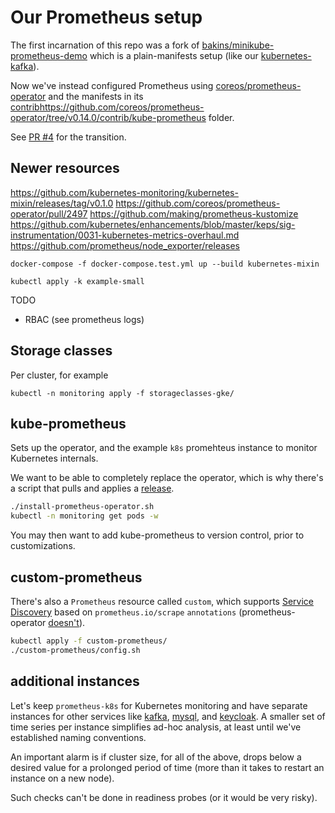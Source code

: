 # Our Prometheus setup

The first incarnation of this repo was a fork of [bakins/minikube-prometheus-demo](https://github.com/bakins/minikube-prometheus-demo) which is a plain-manifests setup
(like our [kubernetes-kafka](https://github.com/Yolean/kubernetes-kafka)).

Now we've instead configured Prometheus using
[coreos/prometheus-operator](https://github.com/coreos/prometheus-operator)
and the manifests in its [contrib]()https://github.com/coreos/prometheus-operator/tree/v0.14.0/contrib/kube-prometheus folder.

See [PR #4](https://github.com/Yolean/kubernetes-monitoring/pull/4) for the transition.

## Newer resources

https://github.com/kubernetes-monitoring/kubernetes-mixin/releases/tag/v0.1.0
https://github.com/coreos/prometheus-operator/pull/2497
https://github.com/making/prometheus-kustomize
https://github.com/kubernetes/enhancements/blob/master/keps/sig-instrumentation/0031-kubernetes-metrics-overhaul.md
https://github.com/prometheus/node_exporter/releases

```
docker-compose -f docker-compose.test.yml up --build kubernetes-mixin
```

```
kubectl apply -k example-small
```

TODO
 * RBAC (see prometheus logs)

## Storage classes

Per cluster, for example
```
kubectl -n monitoring apply -f storageclasses-gke/
```

## kube-prometheus

Sets up the operator, and the example `k8s` promehteus instance
to monitor Kubernetes internals.

We want to be able to completely replace the operator,
which is why there's a script that pulls and applies a [release](https://github.com/coreos/prometheus-operator/releases).

```bash
./install-prometheus-operator.sh
kubectl -n monitoring get pods -w
```

You may then want to add kube-prometheus to version control,
prior to customizations.

## custom-prometheus

There's also a `Prometheus` resource called `custom`,
which supports [Service Discovery](https://prometheus.io/docs/operating/configuration/#%3Ckubernetes_sd_config%3E) based on
`prometheus.io/scrape` `annotations` (prometheus-operator [doesn't](https://github.com/coreos/kube-prometheus/pull/16#issuecomment-305933103)).

```bash
kubectl apply -f custom-prometheus/
./custom-prometheus/config.sh
```

## additional instances

Let's keep `prometheus-k8s` for Kubernetes monitoring
and have separate instances for other services like
[kafka](https://github.com/Yolean/kubernetes-kafka),
[mysql](https://github.com/Yolean/kubernetes-mysql-cluster),
and [keycloak](https://github.com/jboss-dockerfiles/keycloak/pull/92).
A smaller set of time series per instance simplifies
ad-hoc analysis, at least until we've established naming conventions.

An important alarm is if cluster size, for all of the above,
drops below a desired value for a prolonged period of time
(more than it takes to restart an instance on a new node).

Such checks can't be done in readiness probes
(or it would be very risky).
